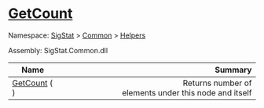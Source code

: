 # [GetCount](./HierarchyElement-100664012.md)

Namespace: [SigStat]() > [Common](./../../README.md) > [Helpers](./../README.md)

Assembly: SigStat.Common.dll

| Name | Summary  |
| ------| -----------:|
| [GetCount](./HierarchyElement-100664012.md) (  ) | <img width=225/>Returns number of elements under this node and itself
